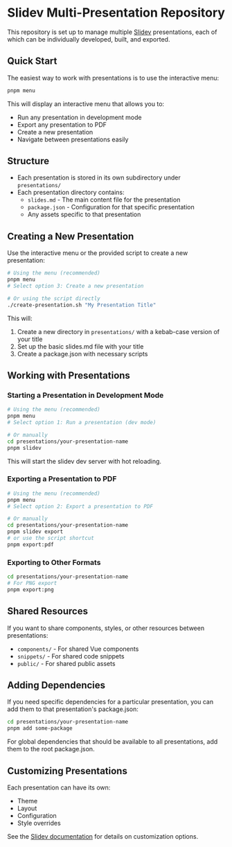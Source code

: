 # Slidev Multi-Presentation Repository

This repository is set up to manage multiple [Slidev](https://sli.dev/) presentations, each of which can be individually developed, built, and exported.

## Quick Start

The easiest way to work with presentations is to use the interactive menu:

```bash
pnpm menu
```

This will display an interactive menu that allows you to:
- Run any presentation in development mode
- Export any presentation to PDF
- Create a new presentation
- Navigate between presentations easily

## Structure

- Each presentation is stored in its own subdirectory under `presentations/`
- Each presentation directory contains:
  - `slides.md` - The main content file for the presentation
  - `package.json` - Configuration for that specific presentation
  - Any assets specific to that presentation

## Creating a New Presentation

Use the interactive menu or the provided script to create a new presentation:

```bash
# Using the menu (recommended)
pnpm menu
# Select option 3: Create a new presentation

# Or using the script directly
./create-presentation.sh "My Presentation Title"
```

This will:
1. Create a new directory in `presentations/` with a kebab-case version of your title
2. Set up the basic slides.md file with your title
3. Create a package.json with necessary scripts

## Working with Presentations

### Starting a Presentation in Development Mode

```bash
# Using the menu (recommended)
pnpm menu
# Select option 1: Run a presentation (dev mode)

# Or manually
cd presentations/your-presentation-name
pnpm slidev
```

This will start the slidev dev server with hot reloading.

### Exporting a Presentation to PDF

```bash
# Using the menu (recommended)
pnpm menu
# Select option 2: Export a presentation to PDF

# Or manually
cd presentations/your-presentation-name
pnpm slidev export
# or use the script shortcut
pnpm export:pdf
```

### Exporting to Other Formats

```bash
cd presentations/your-presentation-name
# For PNG export
pnpm export:png
```

## Shared Resources

If you want to share components, styles, or other resources between presentations:

- `components/` - For shared Vue components
- `snippets/` - For shared code snippets
- `public/` - For shared public assets

## Adding Dependencies

If you need specific dependencies for a particular presentation, you can add them to that presentation's package.json:

```bash
cd presentations/your-presentation-name
pnpm add some-package
```

For global dependencies that should be available to all presentations, add them to the root package.json.

## Customizing Presentations

Each presentation can have its own:
- Theme
- Layout
- Configuration
- Style overrides

See the [Slidev documentation](https://sli.dev/) for details on customization options.
